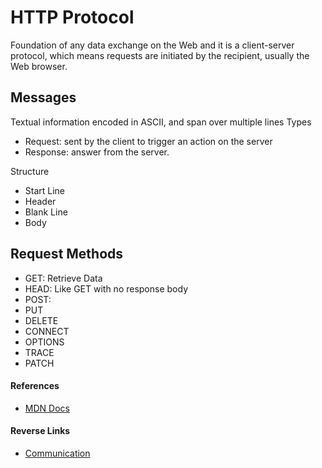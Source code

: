 # HTTP Protocol
Foundation of any data exchange on the Web and it is a client-server protocol, which means requests are initiated by the recipient, usually the Web browser. 

## Messages
Textual information encoded in ASCII, and span over multiple lines
Types
- Request: sent by the client to trigger an action on the server
- Response: answer from the server.

Structure
- Start Line
- Header
- Blank Line
- Body

## Request Methods
- GET: Retrieve Data
- HEAD: Like GET with no response body
- POST: 
- PUT
- DELETE
- CONNECT
- OPTIONS
- TRACE
- PATCH

#### References
- [MDN Docs](https://developer.mozilla.org/en-US/docs/Web/HTTP/Overview)

#### Reverse Links
- [Communication](../../../Communication.md)